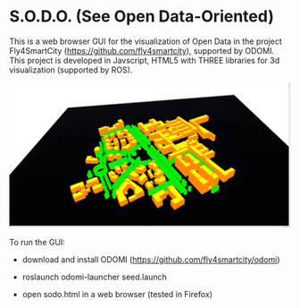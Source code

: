 S.O.D.O. (See Open Data-Oriented)
====

This is a web browser GUI for the visualization of Open Data in the project Fly4SmartCity (https://github.com/fly4smartcity), supported by ODOMI. 
This project is developed in Javscript, HTML5 with THREE libraries for 3d visualization (supported by ROS).

![](https://github.com/sgabello1/SODO/blob/master/odomi_visualization_3d.jpg)

To run the GUI:

- download and install ODOMI (https://github.com/fly4smartcity/odomi) 

- roslaunch odomi-launcher seed.launch

- open sodo.html in a web browser (tested in Firefox)
